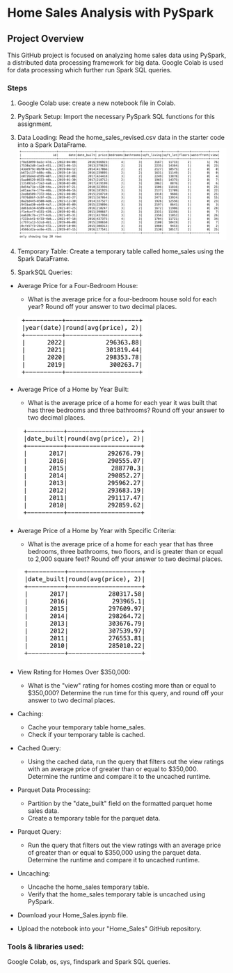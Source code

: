 # Home Sales Analysis with PySpark

## Project Overview

This GitHub project is focused on analyzing home sales data using PySpark, a distributed data processing framework for big data. Google Colab is used for data processing which further run Spark SQL queries.  


### Steps

1. Google Colab use: create a new notebook file in Colab. 

2. PySpark Setup:
Import the necessary PySpark SQL functions for this assignment.
3. Data Loading:
Read the home_sales_revised.csv data in the starter code into a Spark DataFrame.
    ![Alt text](image.png)

4. Temporary Table:
Create a temporary table called home_sales using the Spark DataFrame.
5. SparkSQL Queries:

- Average Price for a Four-Bedroom House:
    - What is the average price for a four-bedroom house sold for each year? Round off your answer to two decimal places.

    ![Alt text](image-1.png)

- Average Price of a Home by Year Built:
    - What is the average price of a home for each year it was built that has three bedrooms and three bathrooms? Round off your answer to two decimal places.

    ![Alt text](image-2.png)
    

- Average Price of a Home by Year with Specific Criteria:
    - What is the average price of a home for each year that has three bedrooms, three bathrooms, two floors, and is greater than or equal to 2,000 square feet? Round off your answer to two decimal places.
    
    ![Alt text](image-3.png)

- View Rating for Homes Over $350,000:
    - What is the "view" rating for homes costing more than or equal to $350,000? Determine the run time for this query, and round off your answer to two decimal places.
- Caching:
    - Cache your temporary table home_sales.
    - Check if your temporary table is cached.
- Cached Query:
    - Using the cached data, run the query that filters out the view ratings with an average price of greater than or equal to $350,000. Determine the runtime and compare it to the uncached runtime.
- Parquet Data Processing:
    - Partition by the "date_built" field on the formatted parquet home sales data.
    - Create a temporary table for the parquet data.
- Parquet Query:
    - Run the query that filters out the view ratings with an average price of greater than or equal to $350,000 using the parquet data. Determine the runtime and compare it to uncached runtime.
- Uncaching:
    - Uncache the home_sales temporary table.
    - Verify that the home_sales temporary table is uncached using PySpark.

- Download your Home_Sales.ipynb file.
- Upload the notebook into your "Home_Sales" GitHub repository.

### Tools & libraries used: 
Google Colab, os, sys, findspark and Spark SQL queries.